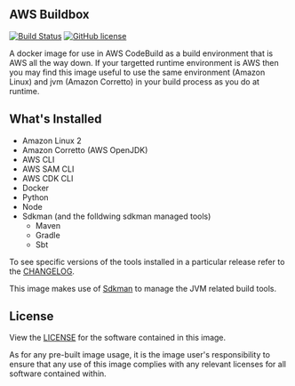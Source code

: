 ## AWS Buildbox 

[![Build Status](https://travis-ci.org/jousby/aws-buildbox.svg?branch=master)](https://travis-ci.org/jousby/aws-buildbox)
[![GitHub license](https://img.shields.io/badge/license-MIT-blue.svg)](https://github.com/jousby/aws-buildbox/blob/master/LICENSE)

A docker image for use in AWS CodeBuild as a build environment that is AWS all the way down. If your targetted runtime environment is AWS then you may find this image useful
to use the same environment (Amazon Linux) and jvm (Amazon Corretto) in your build process as you do at runtime.


## What's Installed

* Amazon Linux 2
* Amazon Corretto (AWS OpenJDK)
* AWS CLI
* AWS SAM CLI
* AWS CDK CLI
* Docker
* Python
* Node
* Sdkman (and the folldwing sdkman managed tools)
  * Maven
  * Gradle
  * Sbt

To see specific versions of the tools installed in a particular release refer to the [CHANGELOG](https://github.com/jousby/aws-buildbox/blob/master/CHANGELOG.md).

This image makes use of [Sdkman](http://sdkman.io) to manage the JVM related build tools.

## License

View the [LICENSE](https://github.com/jousby/simple-buildbox/blob/master/LICENSE) for the software contained in this image.

As for any pre-built image usage, it is the image user's responsibility to ensure that any use of this image complies with any relevant licenses for all software contained within.
